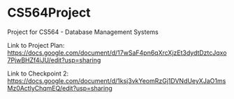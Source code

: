 # CS564Project
Project for CS564 - Database Management Systems

Link to Project Plan: https://docs.google.com/document/d/17wSaF4pn6qXrcXjzEt3dydtDztcJqxo7PjwBHZf4iJU/edit?usp=sharing

Link to Checkpoint 2: https://docs.google.com/document/d/1ksj3vkYeomRzGj1DVNdUeyXJaO1msMz0ActlyChqmEQ/edit?usp=sharing

